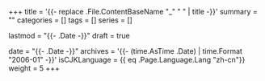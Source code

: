 +++
title = '{{- replace .File.ContentBaseName "_" " " | title -}}'
summary = ""
categories = []
tags = []
series = []

lastmod = "{{- .Date -}}"
draft = true

date = "{{- .Date -}}"
archives = '{{- (time.AsTime .Date) | time.Format "2006-01" -}}'
isCJKLanguage = {{ eq .Page.Language.Lang "zh-cn"}}
weight = 5
+++
